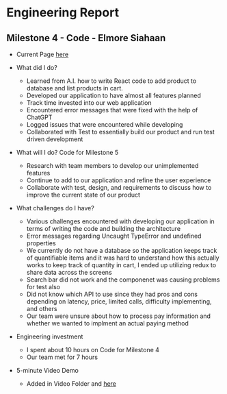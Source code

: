 # Engineering Report

## Milestone 4 - Code - Elmore Siahaan

* Current Page [here](https://shopzone-app.netlify.app/)

* What did I do?
    * Learned from A.I. how to write React code to add product to database and list products in cart.
    * Developed our application to have almost all features planned 
    * Track time invested into our web application 
    * Encountered error messages that were fixed with the help of ChatGPT
    * Logged issues that were encountered while developing
    * Collaborated with Test to essentially build our product and run test driven development
* What will I do?  Code for Milestone 5
   * Research with team members to develop our unimplemented features
   * Continue to add to our application and refine the user experience
   * Collaborate with test, design, and requirements to discuss how to improve the current state of our product
* What challenges do I have?
    * Various challenges encountered with developing our application in terms of writing the code and building the architecture
    * Error messages regarding Uncaught TypeError and undefined properties
    * We currently do not have a database so the application keeps track of quantifiable items and it was hard to understand how this actually works to keep track of quantity in cart, I ended up utilizing redux to share data across the screens
    * Search bar did not work and the componenet was causing problems for test also
    * Did not know which API to use since they had pros and cons depending on latency, price, limited calls, difficulty implementing, and others
    * Our team were unsure about how to process pay information and whether we wanted to implment an actual paying method
* Engineering investment
    * I spent about 10 hours on Code for Milestone 4
    * Our team met for 7 hours 
* 5-minute Video Demo
    * Added in Video Folder and [here](Video.md)